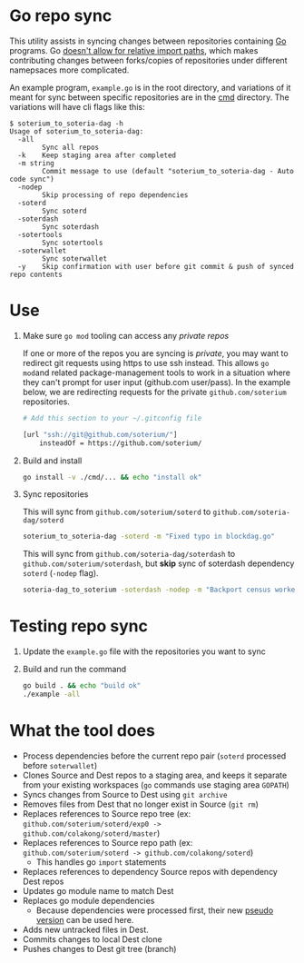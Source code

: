 Go repo sync
===

This utility assists in syncing changes between repositories containing [Go](https://golang.org/) programs. Go [doesn't allow for relative import paths](https://golang.org/pkg/cmd/go/internal/help/#HelpImportPath), which makes contributing changes between forks/copies of repositories under different namepsaces more complicated.

An example program, `example.go` is in the root directory, and variations of it meant for sync between specific repositories are in the [cmd](cmd) directory. The variations will have cli flags like this:

```
$ soterium_to_soteria-dag -h
Usage of soterium_to_soteria-dag:
  -all
        Sync all repos
  -k    Keep staging area after completed
  -m string
        Commit message to use (default "soterium_to_soteria-dag - Auto code sync")
  -nodep
        Skip processing of repo dependencies
  -soterd
        Sync soterd
  -soterdash
        Sync soterdash
  -sotertools
        Sync sotertools
  -soterwallet
        Sync soterwallet
  -y    Skip confirmation with user before git commit & push of synced repo contents
```

# Use

1. Make sure `go mod` tooling can access any _private repos_

    If one or more of the repos you are syncing is _private_, you may want to redirect git requests using https to use ssh instead. This allows `go mod`and related package-management tools to work in a situation where they can't prompt for user input (github.com user/pass). In the example below, we are redirecting requests for the private `github.com/soterium` repositories.
    ```bash
    # Add this section to your ~/.gitconfig file

    [url "ssh://git@github.com/soterium/"]
        insteadOf = https://github.com/soterium/
    ```

2. Build and install

    ```bash
    go install -v ./cmd/... && echo "install ok"
    ```

3. Sync repositories

    This will sync from `github.com/soterium/soterd` to `github.com/soteria-dag/soterd`
    ```bash
    soterium_to_soteria-dag -soterd -m "Fixed typo in blockdag.go"
    ```

    This will sync from `github.com/soteria-dag/soterdash` to `github.com/soterium/soterdash`, but **skip** sync of
    soterdash dependency `soterd` (`-nodep` flag).
    ```bash
    soteria-dag_to_soterium -soterdash -nodep -m "Backport census worker fix"
    ```

# Testing repo sync

1. Update the `example.go` file with the repositories you want to sync

2. Build and run the command

    ```bash
    go build . && echo "build ok"
    ./example -all
    ```

# What the tool does

* Process dependencies before the current repo pair (`soterd` processed before `soterwallet`)
* Clones Source and Dest repos to a staging area, and keeps it separate from your existing workspaces (`go` commands use staging area `GOPATH`)
* Syncs changes from Source to Dest using `git archive`
* Removes files from Dest that no longer exist in Source (`git rm`)
* Replaces references to Source repo tree (ex: `github.com/soterium/soterd/exp0 -> github.com/colakong/soterd/master`)
* Replaces references to Source repo path (ex: `github.com/soterium/soterd -> github.com/colakong/soterd`)
    * This handles go `import` statements
* Replaces references to dependency Source repos with dependency Dest repos
* Updates go module name to match Dest
* Replaces go module dependencies
    * Because dependencies were processed first, their new [pseudo version](https://golang.org/cmd/go/#hdr-Pseudo_versions) can be used here.
* Adds new untracked files in Dest.
* Commits changes to local Dest clone
* Pushes changes to Dest git tree (branch)
